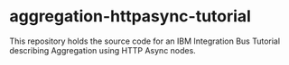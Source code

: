 # aggregation-httpasync-tutorial
This repository holds the source code for an IBM Integration Bus Tutorial describing Aggregation using HTTP Async nodes.
